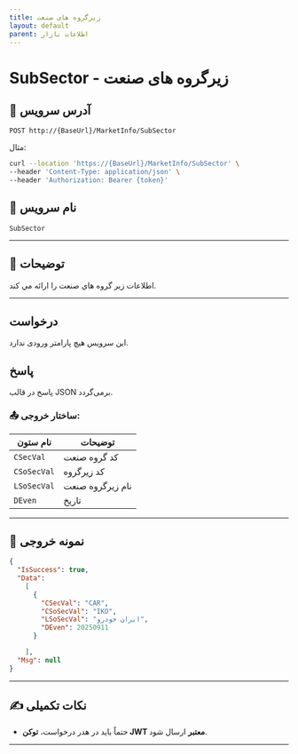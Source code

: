 ```yaml
---
title: زیرگروه های صنعت
layout: default
parent: اطلاعات بازار
---
```


# SubSector - زیرگروه های صنعت

## 📌 آدرس سرویس

```
POST http://{BaseUrl}/MarketInfo/SubSector
```

مثال:

```bash
curl --location 'https://{BaseUrl}/MarketInfo/SubSector' \
--header 'Content-Type: application/json' \
--header 'Authorization: Bearer {token}'
```  

## 🧾 نام سرویس

`SubSector`

---

## 🎯 توضیحات

   اطلاعات زیر گروه هاي صنعت را ارائه مي کند. 

---

## درخواست

این سرویس هیچ پارامتر ورودی ندارد.

## پاسخ

پاسخ در قالب JSON برمی‌گردد.

### 📤 ساختار خروجی:

| نام ستون | توضیحات |
|---|---|
| `CSecVal` | کد گروه صنعت |
| `CSoSecVal` | کد زیرگروه |
| `LSoSecVal` | نام زیرگروه صنعت |
| `DEven`     | تاریخ |

---

## 📄 نمونه خروجی

```json
{
  "IsSuccess": true,
  "Data":
    [
      {
        "CSecVal": "CAR",
        "CSoSecVal": "IKO",
        "LSoSecVal": "ایران خودرو",
        "DEven": 20250911
      }

    ],
  "Msg": null
}
```

---

## ✍️ نکات تکمیلی
- حتماً باید در هدر درخواست، **توکن JWT معتبر** ارسال شود.

---


